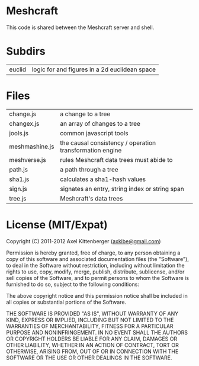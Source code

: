 Meshcraft
=========
This code is shared between the Meshcraft server and shell.

Subdirs
=======
<table>
 
 <tr><td>   euclid
</td><td>   logic for and figures in a 2d euclidean space
</td></tr>

</table>

Files
=====
<table>
 
 <tr><td>   change.js
</td><td>   a change to a tree
</td></tr>

 <tr><td>   changex.js
</td><td>   an array of changes to a tree
</td></tr>

 <tr><td>   jools.js
</td><td>   common javascript tools
</td></tr>

 <tr><td>   meshmashine.js
</td><td>   the causal consistency / operation transformation engine
</td></tr>

 <tr><td>   meshverse.js
</td><td>   rules Meshcraft data trees must abide to
</td></tr>
 
 <tr><td>   path.js
</td><td>   a path through a tree
</td></tr>
 
 <tr><td>   sha1.js
</td><td>   calculates a sha1-hash values 
</td></tr>
 
 <tr><td>   sign.js
</td><td>   signates an entry, string index or string span
</td></tr>

 <tr><td>   tree.js
</td><td>   Meshcraft's data trees
</td></tr>

</table>

License (MIT/Expat)
===================
Copyright (C) 2011-2012 Axel Kittenberger (axkibe@gmail.com)

Permission is hereby granted, free of charge, to any person obtaining a copy of this software and associated documentation files (the "Software"), to deal in the Software without restriction, including without limitation the rights to use, copy, modify, merge, publish, distribute, sublicense, and/or sell copies of the Software, and to permit persons to whom the Software is furnished to do so, subject to the following conditions:

The above copyright notice and this permission notice shall be included in all copies or substantial portions of the Software.

THE SOFTWARE IS PROVIDED "AS IS", WITHOUT WARRANTY OF ANY KIND, EXPRESS OR IMPLIED, INCLUDING BUT NOT LIMITED TO THE WARRANTIES OF MERCHANTABILITY, FITNESS FOR A PARTICULAR PURPOSE AND NONINFRINGEMENT. IN NO EVENT SHALL THE AUTHORS OR COPYRIGHT HOLDERS BE LIABLE FOR ANY CLAIM, DAMAGES OR OTHER LIABILITY, WHETHER IN AN ACTION OF CONTRACT, TORT OR OTHERWISE, ARISING FROM, OUT OF OR IN CONNECTION WITH THE SOFTWARE OR THE USE OR OTHER DEALINGS IN THE SOFTWARE.

